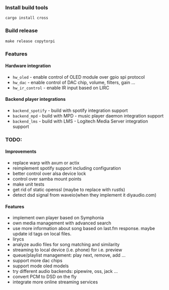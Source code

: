 ### Install build tools
`cargo install cross`

### Build release

`make release copytorpi`

### Features
#### Hardware integration
* `hw_oled` - enable control of OLED module over gpio spi protocol
* `hw_dac` - enable control of DAC chip, volume, filters, gain ...
* `hw_ir_control` - enable IR input based on LIRC

#### Backend player integrations
* `backend_spotify` - build with spotify integration support
* `backend_mpd` - build with MPD - music player daemon integration  support
* `backend_lms` - build with LMS - Logitech Media Server integration support


### TODO:

#### Improvements
* replace warp with axum or actix
* reimplement spotify support including configuration
* better control over alsa device lock
* control over samba mount points
* make unit tests
* get rid of static openssl (maybe to replace with rustls)
* detect dsd signal from waveio(when they implement it diyaudio.com)

#### Features
* implement own player based on Symphonia
* own media management with advanced search
* use more information about song based on last.fm response. maybe update id tags on local files.
* lirycs
* analyze audio files for song matching and similarity
* streaming to local device (i.e. phone) for i.e. preview 
* queue/playlist management: play next, remove, add ...
* support more dac chips
* support mode oled models
* try different audio backends: pipewire, oss, jack ...
* convert PCM to DSD on the fly
* integrate more online streaming services


